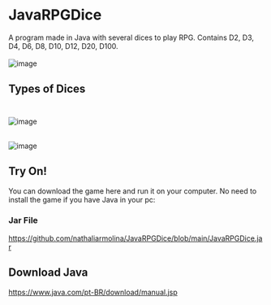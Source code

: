 # JavaRPGDice
A program made in Java with several dices to play RPG. Contains D2, D3, D4, D6, D8, D10, D12, D20, D100. <br> <br>
![image](https://github.com/user-attachments/assets/46a87a46-7de7-4489-9bc1-0a58e4401972) <br>

## Types of Dices <br> <br>

![image](https://github.com/user-attachments/assets/55c529d3-f9c7-4245-a01a-086625d82bfa) <br> <br>

![image](https://github.com/user-attachments/assets/17495ddf-ea67-4c5c-9b85-a1dd8e09bf45)


## Try On!

You can download the game here and run it on your computer. No need to install the game if you have Java in your pc:

### Jar File
https://github.com/nathaliarmolina/JavaRPGDice/blob/main/JavaRPGDice.jar

## Download Java
https://www.java.com/pt-BR/download/manual.jsp
